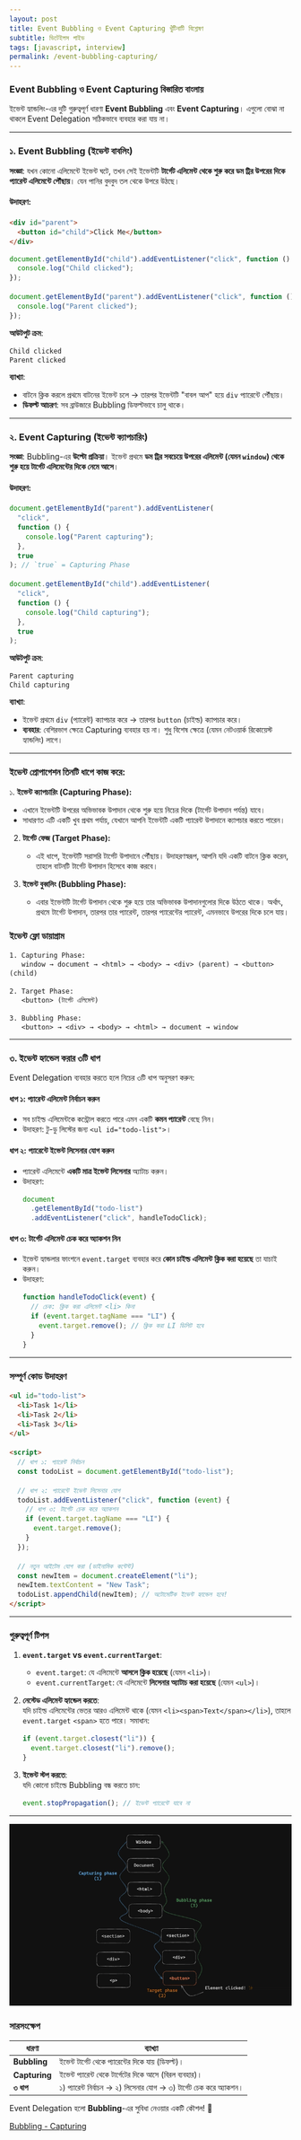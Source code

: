 ```yaml
---
layout: post
title: Event Bubbling ও Event Capturing খুঁটিনাটি বিশ্লেষণ
subtitle: ডিটেইলস গাইড
tags: [javascript, interview]
permalink: /event-bubbling-capturing/
---
```


### **Event Bubbling ও Event Capturing বিস্তারিত বাংলায়**

ইভেন্ট হ্যান্ডলিং-এর দুটি গুরুত্বপূর্ণ ধারণা **Event Bubbling** এবং **Event Capturing**। এগুলো বোঝা না থাকলে Event Delegation সঠিকভাবে ব্যবহার করা যায় না।

---

### **১. Event Bubbling (ইভেন্ট বাবলিং)**

**সংজ্ঞা**: যখন কোনো এলিমেন্টে ইভেন্ট ঘটে, তখন সেই ইভেন্টটি **টার্গেট এলিমেন্ট থেকে শুরু করে ডম ট্রির উপরের দিকে প্যারেন্ট এলিমেন্টে পৌঁছায়**। যেন পানির বুদবুদ তল থেকে উপরে উঠছে।

#### **উদাহরণ**:

```html
<div id="parent">
  <button id="child">Click Me</button>
</div>
```

```javascript
document.getElementById("child").addEventListener("click", function () {
  console.log("Child clicked");
});

document.getElementById("parent").addEventListener("click", function () {
  console.log("Parent clicked");
});
```

**আউটপুট ক্রম**:

```
Child clicked
Parent clicked
```

**ব্যাখ্যা**:

- বাটনে ক্লিক করলে প্রথমে বাটনের ইভেন্ট চলে → তারপর ইভেন্টটি "বাবল আপ" হয়ে `div` প্যারেন্টে পৌঁছায়।
- **ডিফল্ট আচরণ**: সব ব্রাউজারে Bubbling ডিফল্টভাবে চালু থাকে।

---

### **২. Event Capturing (ইভেন্ট ক্যাপচারিং)**

**সংজ্ঞা**: Bubbling-এর **উল্টো প্রক্রিয়া**। ইভেন্ট প্রথমে **ডম ট্রির সবচেয়ে উপরের এলিমেন্ট (যেমন `window`) থেকে শুরু হয়ে টার্গেট এলিমেন্টের দিকে নেমে আসে**।

#### **উদাহরণ**:

```javascript
document.getElementById("parent").addEventListener(
  "click",
  function () {
    console.log("Parent capturing");
  },
  true
); // `true` = Capturing Phase

document.getElementById("child").addEventListener(
  "click",
  function () {
    console.log("Child capturing");
  },
  true
);
```

**আউটপুট ক্রম**:

```
Parent capturing
Child capturing
```

**ব্যাখ্যা**:

- ইভেন্ট প্রথমে `div` (প্যারেন্ট) ক্যাপচার করে → তারপর `button` (চাইল্ড) ক্যাপচার করে।
- **ব্যবহার**: বেশিরভাগ ক্ষেত্রে Capturing ব্যবহার হয় না। শুধু বিশেষ ক্ষেত্রে (যেমন নেটওয়ার্ক রিকোয়েস্ট হ্যান্ডলিং) লাগে।

---

### **ইভেন্ট প্রোপাগেশন তিনটি ধাপে কাজ করে:**

১. **ইভেন্ট ক্যাপচারিং (Capturing Phase):**

- এখানে ইভেন্টটি উপরের অভিভাবক উপাদান থেকে শুরু হয়ে নিচের দিকে (টার্গেট উপাদান পর্যন্ত) যাবে।
- সাধারণত এটি একটি খুব প্রথম পর্যায়, যেখানে আপনি ইভেন্টটি একটি প্যারেন্ট উপাদানে ক্যাপচার করতে পারেন।

2. **টার্গেট ফেজ (Target Phase):**

   - এই ধাপে, ইভেন্টটি সরাসরি টার্গেট উপাদানে পৌঁছায়। উদাহরণস্বরূপ, আপনি যদি একটি বাটনে ক্লিক করেন, তাহলে বাটনটি টার্গেট উপাদান হিসেবে কাজ করবে।

3. **ইভেন্ট বুব্বলিং (Bubbling Phase):**

   - এবার ইভেন্টটি টার্গেট উপাদান থেকে শুরু হয়ে তার অভিভাবক উপাদানগুলোর দিকে উঠতে থাকে। অর্থাৎ, প্রথমে টার্গেট উপাদান, তারপর তার প্যারেন্ট, তারপর প্যারেন্টের প্যারেন্ট, এমনভাবে উপরের দিকে চলে যায়।

### **ইভেন্ট ফ্লো ডায়াগ্রাম**

```
1. Capturing Phase:
   window → document → <html> → <body> → <div> (parent) → <button> (child)

2. Target Phase:
   <button> (টার্গেট এলিমেন্ট)

3. Bubbling Phase:
   <button> → <div> → <body> → <html> → document → window
```

---

### **৩. ইভেন্ট হ্যান্ডেল করার ৩টি ধাপ**

Event Delegation ব্যবহার করতে হলে নিচের ৩টি ধাপ অনুসরণ করুন:

#### **ধাপ ১: প্যারেন্ট এলিমেন্ট নির্বাচন করুন**

- সব চাইল্ড এলিমেন্টকে কন্ট্রোল করতে পারে এমন একটি **কমন প্যারেন্ট** বেছে নিন।
- উদাহরণ: টু-ডু লিস্টের জন্য `<ul id="todo-list">`।

#### **ধাপ ২: প্যারেন্টে ইভেন্ট লিসেনার যোগ করুন**

- প্যারেন্ট এলিমেন্টে **একটি মাত্র ইভেন্ট লিসেনার** অ্যাটাচ করুন।
- উদাহরণ:
  ```javascript
  document
    .getElementById("todo-list")
    .addEventListener("click", handleTodoClick);
  ```

#### **ধাপ ৩: টার্গেট এলিমেন্ট চেক করে অ্যাকশন নিন**

- ইভেন্ট হ্যান্ডলার ফাংশনে `event.target` ব্যবহার করে **কোন চাইল্ড এলিমেন্ট ক্লিক করা হয়েছে** তা যাচাই করুন।
- উদাহরণ:
  ```javascript
  function handleTodoClick(event) {
    // চেক: ক্লিক করা এলিমেন্ট <li> কিনা
    if (event.target.tagName === "LI") {
      event.target.remove(); // ক্লিক করা LI ডিলিট হবে
    }
  }
  ```

---

### **সম্পূর্ণ কোড উদাহরণ**

```html
<ul id="todo-list">
  <li>Task 1</li>
  <li>Task 2</li>
  <li>Task 3</li>
</ul>

<script>
  // ধাপ ১: প্যারেন্ট নির্বাচন
  const todoList = document.getElementById("todo-list");

  // ধাপ ২: প্যারেন্টে ইভেন্ট লিসেনার যোগ
  todoList.addEventListener("click", function (event) {
    // ধাপ ৩: টার্গেট চেক করে অ্যাকশন
    if (event.target.tagName === "LI") {
      event.target.remove();
    }
  });

  // নতুন আইটেম যোগ করা (ডাইনামিক কন্টেন্ট)
  const newItem = document.createElement("li");
  newItem.textContent = "New Task";
  todoList.appendChild(newItem); // অটোমেটিক ইভেন্ট হ্যান্ডেল হবে!
</script>
```

---

### **গুরুত্বপূর্ণ টিপস**

1. **`event.target` vs `event.currentTarget`**:

   - `event.target`: যে এলিমেন্টে **আসলে ক্লিক হয়েছে** (যেমন `<li>`)।
   - `event.currentTarget`: যে এলিমেন্টে **লিসেনার অ্যাটাচ করা হয়েছে** (যেমন `<ul>`)।

2. **নেস্টেড এলিমেন্ট হ্যান্ডেল করতে**:  
   যদি চাইল্ড এলিমেন্টের ভেতর আরও এলিমেন্ট থাকে (যেমন `<li><span>Text</span></li>`), তাহলে `event.target` `<span>` হতে পারে। সমাধান:

   ```javascript
   if (event.target.closest("li")) {
     event.target.closest("li").remove();
   }
   ```

3. **ইভেন্ট স্টপ করতে**:  
   যদি কোনো চাইল্ডে Bubbling বন্ধ করতে চান:
   ```javascript
   event.stopPropagation(); // ইভেন্ট প্যারেন্টে যাবে না
   ```

---

![alt text](image.png)

### **সারসংক্ষেপ**

| ধারণা         | ব্যাখ্যা                                                             |
| ------------- | -------------------------------------------------------------------- |
| **Bubbling**  | ইভেন্ট টার্গেট থেকে প্যারেন্টের দিকে যায় (ডিফল্ট)।                  |
| **Capturing** | ইভেন্ট প্যারেন্ট থেকে টার্গেটের দিকে আসে (বিরল ব্যবহার)।             |
| **৩ ধাপ**     | ১) প্যারেন্ট নির্বাচন → ২) লিসেনার যোগ → ৩) টার্গেট চেক করে অ্যাকশন। |

Event Delegation হলো **Bubbling**-এর সুবিধা নেওয়ার একটি কৌশল! 🚀

[Bubbling - Capturing](https://dev.to/thesanjeevsharma/event-flow-bubbling-capturing-37h0)
